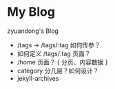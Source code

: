 # My Blog

zyuandong's Blog

- /tags -> /tags/:tag 如何传参？
- 如何定义 /tags/:tag 页面？
- /home 页面？ { 分页、内容数据 }
- category 分几层？如何设计？
- jekyll-archives
